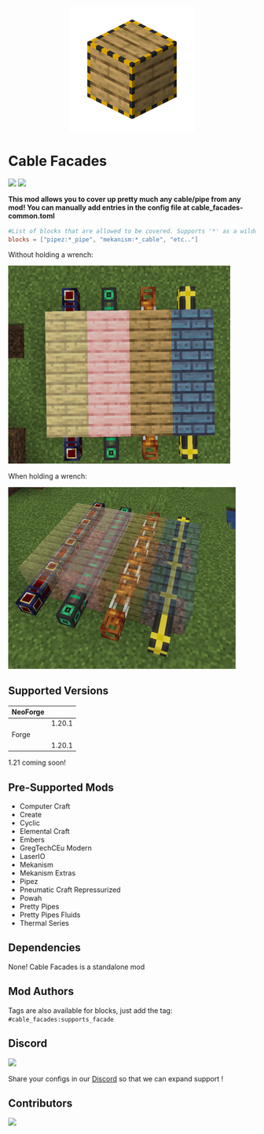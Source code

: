 <p align="center"><img src="./assets/banner_animated.gif"></p>

# Cable Facades
[![](https://cf.way2muchnoise.eu/short_cable-facades_downloads.svg)](https://www.curseforge.com/minecraft/mc-mods/cable-facades)
[![](http://cf.way2muchnoise.eu/versions/Available%20for_cable-facades_full.svg)](https://www.curseforge.com/minecraft/mc-mods/cable-facades/files)

**This mod allows you to cover up pretty much any cable/pipe from any mod!
You can manually add entries in the config file at cable_facades-common.toml**

```toml
#List of blocks that are allowed to be covered. Supports '*' as a wildcard.
blocks = ["pipez:*_pipe", "mekanism:*_cable", "etc.."]
```

Without holding a wrench:

<img src="./assets/without_wrench.png">

When holding a wrench:

<img src="./assets/with_wrench.png">

## Supported Versions

| NeoForge |        |
|----------|--------|
|          | 1.20.1 |
| Forge    |        |
|          | 1.20.1 |

1.21 coming soon!

## Pre-Supported Mods
* Computer Craft
* Create
* Cyclic
* Elemental Craft
* Embers
* GregTechCEu Modern
* LaserIO
* Mekanism
* Mekanism Extras
* Pipez
* Pneumatic Craft Repressurized
* Powah
* Pretty Pipes
* Pretty Pipes Fluids
* Thermal Series

## Dependencies
None! Cable Facades is a standalone mod

## Mod Authors
Tags are also available for blocks, just add the tag: `#cable_facades:supports_facade`

## Discord
[![](https://dcbadge.vercel.app/api/server/m4EHeRjfZ9)](https://discord.gg/m4EHeRjfZ9)

Share your configs in our [Discord](https://discord.gg/m4EHeRjfZ9) so that we can expand support !

## Contributors
<a href="https://github.com/Porting-Dead-Mods/Cable-Facades/graphs/contributors">
  <img src="https://contrib.rocks/image?repo=Porting-Dead-Mods/Cable-Facades" />
</a>
